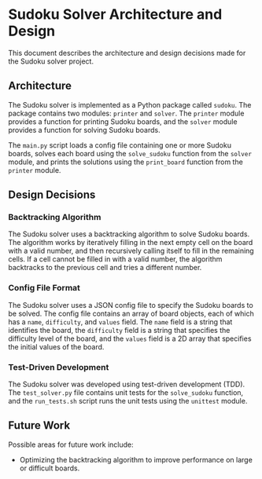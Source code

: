 # Sudoku Solver Architecture and Design

This document describes the architecture and design decisions made for the Sudoku solver project.

## Architecture

The Sudoku solver is implemented as a Python package called `sudoku`. The package contains two modules: `printer` and `solver`. The `printer` module provides a function for printing Sudoku boards, and the `solver` module provides a function for solving Sudoku boards.

The `main.py` script loads a config file containing one or more Sudoku boards, solves each board using the `solve_sudoku` function from the `solver` module, and prints the solutions using the `print_board` function from the `printer` module.

## Design Decisions

### Backtracking Algorithm

The Sudoku solver uses a backtracking algorithm to solve Sudoku boards. The algorithm works by iteratively filling in the next empty cell on the board with a valid number, and then recursively calling itself to fill in the remaining cells. If a cell cannot be filled in with a valid number, the algorithm backtracks to the previous cell and tries a different number.

### Config File Format

The Sudoku solver uses a JSON config file to specify the Sudoku boards to be solved. The config file contains an array of board objects, each of which has a `name`, `difficulty`, and `values` field. The `name` field is a string that identifies the board, the `difficulty` field is a string that specifies the difficulty level of the board, and the `values` field is a 2D array that specifies the initial values of the board.

### Test-Driven Development

The Sudoku solver was developed using test-driven development (TDD). The `test_solver.py` file contains unit tests for the `solve_sudoku` function, and the `run_tests.sh` script runs the unit tests using the `unittest` module.

## Future Work

Possible areas for future work include:

* Optimizing the backtracking algorithm to improve performance on large or difficult boards.

